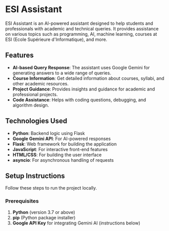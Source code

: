 # ESI Assistant

ESI Assistant is an AI-powered assistant designed to help students and professionals with academic and technical queries. It provides assistance on various topics such as programming, AI, machine learning, courses at ESI (Ecole Supérieure d'Informatique), and more.

## Features

- **AI-based Query Response**: The assistant uses Google Gemini for generating answers to a wide range of queries.
- **Course Information**: Get detailed information about courses, syllabi, and other academic resources.
- **Project Guidance**: Provides insights and guidance for academic and professional projects.
- **Code Assistance**: Helps with coding questions, debugging, and algorithm design.

## Technologies Used

- **Python**: Backend logic using Flask
- **Google Gemini API**: For AI-powered responses
- **Flask**: Web framework for building the application
- **JavaScript**: For interactive front-end features
- **HTML/CSS**: For building the user interface
- **asyncio**: For asynchronous handling of requests

## Setup Instructions

Follow these steps to run the project locally.

### Prerequisites

1. **Python** (version 3.7 or above)
2. **pip** (Python package installer)
3. **Google API Key** for integrating Gemini AI (instructions below)

